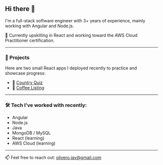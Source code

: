 ## Hi there 👋

I'm a full-stack software engineer with 3+ years of experience, mainly working with Angular and Node.js.  

🌱 Currently upskilling in React and working toward the AWS Cloud Practitioner certification.

---

### 🚀 Projects
Here are two small React apps I deployed recently to practice and showcase progress:

- 🔗 [Country Quiz](https://country-quiz-olivero.vercel.app/)  
- 🔗 [Coffee Listing](https://simple-coffee-listing-olivero.vercel.app/)

---

### 🛠️ **Tech I’ve worked with recently:**
- Angular
- Node.js
- Java
- MongoDB / MySQL
- React (learning)
- AWS Cloud (learning)

---

📫 Feel free to reach out: olivero.jav@gmail.com  
